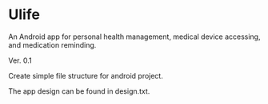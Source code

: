 Ulife
=====

An Android app for personal health management, medical device accessing, and medication reminding.

Ver. 0.1

Create simple file structure for android project.

The app design can be found in design.txt.

